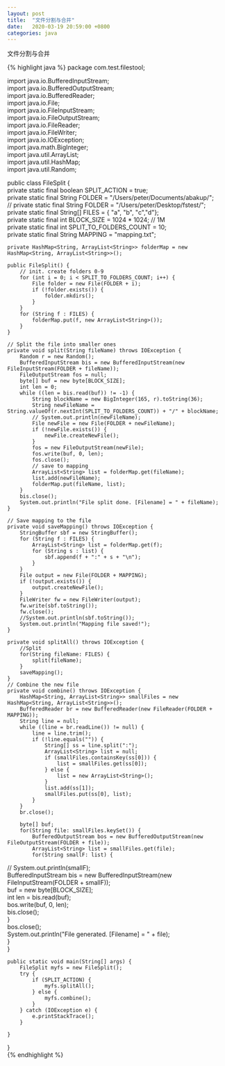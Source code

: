 ```yaml
---
layout: post
title:  "文件分割与合并"
date:   2020-03-19 20:59:00 +0800
categories: java
--- 
```

文件分割与合并


{% highlight java %}
package com.test.filestool;  
  
import java.io.BufferedInputStream;  
import java.io.BufferedOutputStream;  
import java.io.BufferedReader;  
import java.io.File;  
import java.io.FileInputStream;  
import java.io.FileOutputStream;  
import java.io.FileReader;  
import java.io.FileWriter;  
import java.io.IOException;  
import java.math.BigInteger;  
import java.util.ArrayList;  
import java.util.HashMap;  
import java.util.Random;  
  
public class FileSplit {  
    private static final boolean SPLIT_ACTION = true;   
    private static final String FOLDER = "/Users/peter/Documents/abakup/";  
//  private static final String FOLDER = "/Users/peter/Desktop/fstest/";  
    private static final String[] FILES = { "a", "b", "c","d"};  
    private static final int BLOCK_SIZE = 1024 * 1024; // 1M  
    private static final int SPLIT_TO_FOLDERS_COUNT = 10;   
    private static final String MAPPING = "mapping.txt";  
        
  
    private HashMap<String, ArrayList<String>> folderMap = new HashMap<String, ArrayList<String>>();  
  
    public FileSplit() {  
        // init. create folders 0-9  
        for (int i = 0; i < SPLIT_TO_FOLDERS_COUNT; i++) {  
            File folder = new File(FOLDER + i);  
            if (!folder.exists()) {  
                folder.mkdirs();  
            }  
        }  
        for (String f : FILES) {  
            folderMap.put(f, new ArrayList<String>());  
        }  
    }  
  
    // Split the file into smaller ones  
    private void split(String fileName) throws IOException {  
        Random r = new Random();  
        BufferedInputStream bis = new BufferedInputStream(new FileInputStream(FOLDER + fileName));  
        FileOutputStream fos = null;  
        byte[] buf = new byte[BLOCK_SIZE];  
        int len = 0;  
        while ((len = bis.read(buf)) != -1) {  
            String blockName = new BigInteger(165, r).toString(36);  
            String newFileName = String.valueOf(r.nextInt(SPLIT_TO_FOLDERS_COUNT)) + "/" + blockName;  
            // System.out.println(newFileName);  
            File newFile = new File(FOLDER + newFileName);  
            if (!newFile.exists()) {  
                newFile.createNewFile();  
            }  
            fos = new FileOutputStream(newFile);  
            fos.write(buf, 0, len);  
            fos.close();  
            // save to mapping  
            ArrayList<String> list = folderMap.get(fileName);  
            list.add(newFileName);  
            folderMap.put(fileName, list);  
        }  
        bis.close();  
        System.out.println("File split done. [Filename] = " + fileName);   
    }  
  
    // Save mapping to the file  
    private void saveMapping() throws IOException {  
        StringBuffer sbf = new StringBuffer();  
        for (String f : FILES) {  
            ArrayList<String> list = folderMap.get(f);  
            for (String s : list) {  
                sbf.append(f + ":" + s + "\n");  
            }  
        }  
        File output = new File(FOLDER + MAPPING);  
        if (!output.exists()) {  
            output.createNewFile();  
        }  
        FileWriter fw = new FileWriter(output);  
        fw.write(sbf.toString());  
        fw.close();  
        //System.out.println(sbf.toString());  
        System.out.println("Mapping file saved!");  
    }  
      
    private void splitAll() throws IOException {  
        //Split  
        for(String fileName: FILES) {  
            split(fileName);  
        }  
        saveMapping();  
    }  
    // Combine the new file  
    private void combine() throws IOException {  
        HashMap<String, ArrayList<String>> smallFiles = new HashMap<String, ArrayList<String>>();  
        BufferedReader br = new BufferedReader(new FileReader(FOLDER + MAPPING));  
        String line = null;  
        while ((line = br.readLine()) != null) {  
            line = line.trim();  
            if (!line.equals("")) {  
                String[] ss = line.split(":");  
                ArrayList<String> list = null;  
                if (smallFiles.containsKey(ss[0])) {  
                    list = smallFiles.get(ss[0]);  
                } else {  
                    list = new ArrayList<String>();  
                }  
                list.add(ss[1]);  
                smallFiles.put(ss[0], list);  
            }  
        }  
        br.close();  
          
        byte[] buf;   
        for(String file: smallFiles.keySet()) {  
            BufferedOutputStream bos = new BufferedOutputStream(new FileOutputStream(FOLDER + file));  
            ArrayList<String> list = smallFiles.get(file);  
            for(String smallF: list) {  
//              System.out.println(smallF);  
                BufferedInputStream bis = new BufferedInputStream(new FileInputStream(FOLDER + smallF));  
                buf = new byte[BLOCK_SIZE];   
                int len = bis.read(buf);  
                bos.write(buf, 0, len);  
                bis.close();  
            }  
            bos.close();  
            System.out.println("File generated. [Filename] = " + file);   
        }  
    }  
      
    public static void main(String[] args) {  
        FileSplit myfs = new FileSplit();  
        try {  
            if (SPLIT_ACTION) {  
                myfs.splitAll();   
            } else {  
                myfs.combine();  
            }  
        } catch (IOException e) {  
            e.printStackTrace();  
        }  
  
    }  
  
}  
{% endhighlight %}
